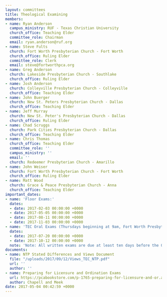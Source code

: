 ```yaml
---
layout: committees
title: Theological Examining
members:
- name: Ryan Anderson
  campus_ministry: RUF - Texas Christian University
  church_office: Teaching Elder
  committee_role: Chairman
  email: ryan.anderson@ruf.org
- name: Steve Fults
  church: Fort Worth Presbyterian Church - Fort Worth
  church_office: Ruling Elder
  committee_role: Clerk
  email: steve@fortworthpca.org
- name: Greg Anderson
  church: Lakeside Presbyterian Church - Southlake
  church_office: Ruling Elder
- name: Josh Anderson
  church: Colleyville Presbyterian Church - Colleyville
  church_office: Teaching Elder
- name: John Buerger
  church: New St. Peters Presbyterian Church - Dallas
  church_office: Teaching Elder
- name: Jeff Murray
  church: New St. Peter's Presbyterian Church - Dallas
  church_office: Ruling Elder
- name: Chad Scruggs
  church: Park Cities Presbyterian Church - Dallas
  church_office: Teaching Elder
- name: Chris Thomas
  church_office: Teaching Elder
  committee_role: ''
  campus_ministry: ''
  email: ''
  church: Redeemer Presbyterian Church - Amarillo
- name: John Weiser
  church: Fort Worth Presbyterian Church - Fort Worth
  church_office: Ruling Elder
- name: Matt Wood
  church: Grace & Peace Presbyterian Church - Anna
  church_office: Teaching Elder
important_dates:
- name: 'Floor Exams:'
  dates:
  - date: 2017-02-03 00:00:00 +0000
  - date: 2017-05-05 00:00:00 +0000
  - date: 2017-08-11 00:00:00 +0000
  - date: 2017-11-03 00:00:00 +0000
- name: 'TEC Oral Exams (Thursdays beginning at 9am, Fort Worth Presbyterian Church):'
  dates:
  - date: 2017-07-20 00:00:00 +0000
  - date: 2017-10-12 00:00:00 +0000
  note: 'Note: All written exams are due at least ten days before the Oral exam dates.'
documents:
- name: NTP Stated Differences and Views Document
  file: "/uploads/2017/09/12/Views_TEC_NTP.pdf"
  url: ''
  author: ''
- name: Preparing for Licensure and Ordination Exams
  url: https://pcabookstore.com/p-1765-preparing-for-licensure-and-or.aspx
  author: Chapell and Meek
date: 2017-05-04 00:42:59 +0000
---
```

